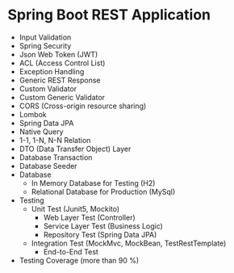 # Spring Boot REST Application

- Input Validation
- Spring Security 
- Json Web Token (JWT)
- ACL (Access Control List)
- Exception Handling 
- Generic REST Response 
- Custom Validator 
- Custom Generic Validator 
- CORS (Cross-origin resource sharing) 
- Lombok
- Spring Data JPA
- Native Query 
- 1-1, 1-N, N-N Relation 
- DTO (Data Transfer Object) Layer
- Database Transaction 
- Database Seeder 
- Database
    - In Memory Database for Testing (H2)
    - Relational Database for Production (MySql)
- Testing 
    - Unit Test (Junit5, Mockito)
        - Web Layer Test (Controller)
        - Service Layer Test (Business Logic)
        - Repository Test (Spring Data JPA)
    - Integration Test (MockMvc, MockBean, TestRestTemplate)
        - End-to-End Test 
- Testing Coverage (more than 90 %)